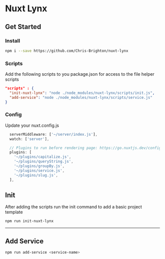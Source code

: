 # Nuxt Lynx

## Get Started

### Install

```bash
npm i --save https://github.com/Chris-Brighton/nuxt-lynx
```

### Scripts

Add the following scripts to you package.json for access to the file helper scripts

```json
"scripts" : {
  "init-nuxt-lynx": "node ./node_modules/nuxt-lynx/scripts/init.js",
  "add-service": "node ./node_modules/nuxt-lynx/scripts/service.js"
}
```

### Config

Update your nuxt.config.js

```javascript
  serverMiddleware: ['~/server/index.js'],
  watch: ['server'],

  // Plugins to run before rendering page: https://go.nuxtjs.dev/config-plugins
  plugins: [
    '~/plugins/capitalize.js',
    '~/plugins/queryString.js',
    '~/plugins/groupBy.js',
    '~/plugins/service.js',
    '~/plugins/slug.js',
  ],
```

## Init

After adding the scripts run the init command to add a basic project template

```bash
npm run init-nuxt-lynx
```

---

## Add Service

```bash
npm run add-service <service-name>
```
